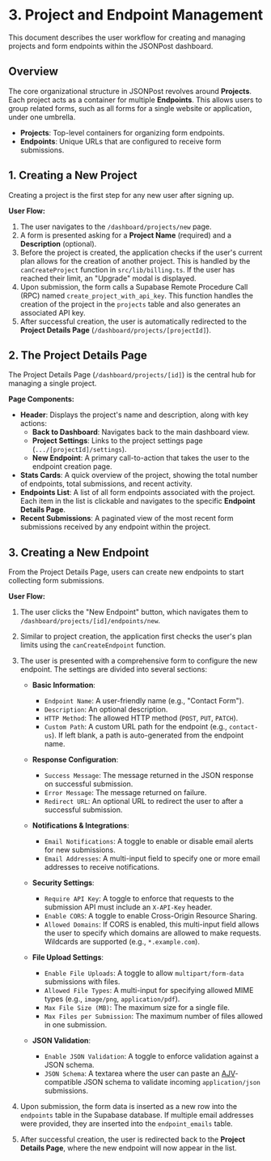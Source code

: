# 3. Project and Endpoint Management

This document describes the user workflow for creating and managing projects and form endpoints within the JSONPost dashboard.

## Overview

The core organizational structure in JSONPost revolves around **Projects**. Each project acts as a container for multiple **Endpoints**. This allows users to group related forms, such as all forms for a single website or application, under one umbrella.

-   **Projects**: Top-level containers for organizing form endpoints.
-   **Endpoints**: Unique URLs that are configured to receive form submissions.

## 1. Creating a New Project

Creating a project is the first step for any new user after signing up.

**User Flow:**
1.  The user navigates to the `/dashboard/projects/new` page.
2.  A form is presented asking for a **Project Name** (required) and a **Description** (optional).
3.  Before the project is created, the application checks if the user's current plan allows for the creation of another project. This is handled by the `canCreateProject` function in `src/lib/billing.ts`. If the user has reached their limit, an "Upgrade" modal is displayed.
4.  Upon submission, the form calls a Supabase Remote Procedure Call (RPC) named `create_project_with_api_key`. This function handles the creation of the project in the `projects` table and also generates an associated API key.
5.  After successful creation, the user is automatically redirected to the **Project Details Page** (`/dashboard/projects/[projectId]`).

## 2. The Project Details Page

The Project Details Page (`/dashboard/projects/[id]`) is the central hub for managing a single project.

**Page Components:**
-   **Header**: Displays the project's name and description, along with key actions:
    -   **Back to Dashboard**: Navigates back to the main dashboard view.
    -   **Project Settings**: Links to the project settings page (`.../[projectId]/settings`).
    -   **New Endpoint**: A primary call-to-action that takes the user to the endpoint creation page.
-   **Stats Cards**: A quick overview of the project, showing the total number of endpoints, total submissions, and recent activity.
-   **Endpoints List**: A list of all form endpoints associated with the project. Each item in the list is clickable and navigates to the specific **Endpoint Details Page**.
-   **Recent Submissions**: A paginated view of the most recent form submissions received by any endpoint within the project.

## 3. Creating a New Endpoint

From the Project Details Page, users can create new endpoints to start collecting form submissions.

**User Flow:**
1.  The user clicks the "New Endpoint" button, which navigates them to `/dashboard/projects/[id]/endpoints/new`.
2.  Similar to project creation, the application first checks the user's plan limits using the `canCreateEndpoint` function.
3.  The user is presented with a comprehensive form to configure the new endpoint. The settings are divided into several sections:

    -   **Basic Information**:
        -   `Endpoint Name`: A user-friendly name (e.g., "Contact Form").
        -   `Description`: An optional description.
        -   `HTTP Method`: The allowed HTTP method (`POST`, `PUT`, `PATCH`).
        -   `Custom Path`: A custom URL path for the endpoint (e.g., `contact-us`). If left blank, a path is auto-generated from the endpoint name.

    -   **Response Configuration**:
        -   `Success Message`: The message returned in the JSON response on successful submission.
        -   `Error Message`: The message returned on failure.
        -   `Redirect URL`: An optional URL to redirect the user to after a successful submission.

    -   **Notifications & Integrations**:
        -   `Email Notifications`: A toggle to enable or disable email alerts for new submissions.
        -   `Email Addresses`: A multi-input field to specify one or more email addresses to receive notifications.

    -   **Security Settings**:
        -   `Require API Key`: A toggle to enforce that requests to the submission API must include an `X-API-Key` header.
        -   `Enable CORS`: A toggle to enable Cross-Origin Resource Sharing.
        -   `Allowed Domains`: If CORS is enabled, this multi-input field allows the user to specify which domains are allowed to make requests. Wildcards are supported (e.g., `*.example.com`).

    -   **File Upload Settings**:
        -   `Enable File Uploads`: A toggle to allow `multipart/form-data` submissions with files.
        -   `Allowed File Types`: A multi-input for specifying allowed MIME types (e.g., `image/png`, `application/pdf`).
        -   `Max File Size (MB)`: The maximum size for a single file.
        -   `Max Files per Submission`: The maximum number of files allowed in one submission.

    -   **JSON Validation**:
        -   `Enable JSON Validation`: A toggle to enforce validation against a JSON schema.
        -   `JSON Schema`: A textarea where the user can paste an [AJV](https://ajv.js.org/)-compatible JSON schema to validate incoming `application/json` submissions.

4.  Upon submission, the form data is inserted as a new row into the `endpoints` table in the Supabase database. If multiple email addresses were provided, they are inserted into the `endpoint_emails` table.
5.  After successful creation, the user is redirected back to the **Project Details Page**, where the new endpoint will now appear in the list.